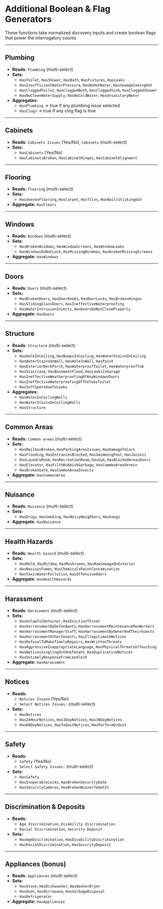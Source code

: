 # Additional Boolean & Flag Generators

These functions take normalized discovery inputs and create boolean flags that power the interrogatory counts.

---

## Plumbing
- **Reads:** `Plumbing` (multi-select)
- **Sets:**
  - `HasToilet`, `HasShower`, `HasBath`, `HasFixtures`, `HasLeaks`
  - `HasInsufficientWaterPressure`, `HasNoHotWater`, `HasSewageComingOut`
  - `HasCloggedToilet`, `HasCloggedBath`, `HasCloggedSink`, `HasCloggedShower`
  - `HasNoCleanWaterSupply`, `HasNoColdWater`, `HasUnsanitaryWater`
- **Aggregates:**  
  - `HasPlumbing` → true if any plumbing issue selected  
  - `HasClogs` → true if any clog flag is true

---

## Cabinets
- **Reads:** `Cabinets Issues` (Yes/No), `Cabinets` (multi-select)
- **Sets:**
  - `HasCabinets` (Yes/No)
  - `HasCabinetsBroken`, `HasCabinetHinges`, `HasCabinetAlignment`

---

## Flooring
- **Reads:** `Flooring` (multi-select)
- **Sets:**
  - `HasUnevenFlooring`, `HasCarpet`, `HasTiles`, `HasNailsStickingOut`
- **Aggregate:** `HasFloors`

---

## Windows
- **Reads:** `Windows` (multi-select)
- **Sets:**
  - `HasBrokenWindows`, `HasWindowScreens`, `HasWindowLeaks`
  - `HasWindowsDoNotLock`, `HasMissingWindows`, `HasBrokenMissingScreens`
- **Aggregate:** `HasWindows`

---

## Doors
- **Reads:** `Doors` (multi-select)
- **Sets:**
  - `HasBrokenDoors`, `HasDoorKnobs`, `HasDoorLocks`, `HasBrokenHinges`
  - `HasSlidingGlassDoors`, `HasIneffectiveWaterproofing`
  - `HasWaterIntrusionInsects`, `HasDoorsDoNotCloseProperly`
- **Aggregate:** `HasDoors`

---

## Structure
- **Reads:** `Structure` (multi-select)
- **Sets:**
  - `HasHoleInCeiling`, `HasBumpsInCeiling`, `HasWaterStainsOnCeiling`
  - `HasWaterStainsOnWall`, `HasHoleInWall`, `HasPaint`
  - `HasExteriorDeckPorch`, `HasWaterproofToilet`, `HasWaterproofTub`
  - `HasStaircase`, `HasBasementFlood`, `HasLeaksInGarage`
  - `HasIneffectiveWeatherproofingOfAnyWindowsDoors`
  - `HasIneffectiveWaterproofingOfTheTubsToilet`
  - `HasSoftSpotsDueToLeaks`
- **Aggregates:**
  - `HasHolesInCeilingWalls`
  - `HasWaterStainsOnCeilingWalls`
  - `HasStructure`

---

## Common Areas
- **Reads:** `Common areas` (multi-select)
- **Sets:**
  - `HasMailboxBroken`, `HasParkingAreaIssues`, `HasDamageToCars`
  - `HasFlooding`, `HasEntrancesBlocked`, `HasSwimmingPool`, `HasJacuzzi`
  - `HasLaundryRoom`, `HasRecreationRoom`, `HasGym`, `HasBlockedAreasDoors`
  - `HasElevator`, `HasFilthRubbishGarbage`, `HasCommonAreaVermin`
  - `HasBrokenGate`, `HasCommonAreaInsects`
- **Aggregate:** `HasCommonArea`

---

## Nuisance
- **Reads:** `Nuisance` (multi-select)
- **Sets:**
  - `HasDrugs`, `HasSmoking`, `HasNoisyNeighbors`, `HasGangs`
- **Aggregate:** `HasNuisance`

---

## Health Hazards
- **Reads:** `Health hazard` (multi-select)
- **Sets:**
  - `HasMold`, `HasMildew`, `HasMushrooms`, `HasRawSewageOnExterior`
  - `HasNoxiousFumes`, `HasChemicalsPaintContamination`
  - `HasToxicWaterPollution`, `HasOffensiveOdors`
- **Aggregate:** `HasHealthHazards`

---

## Harassment
- **Reads:** `Harassment` (multi-select)
- **Sets:**
  - `HasUnlawfulDetainer`, `HasEvictionThreat`
  - `HasHarrassmentByDefendants`, `HasHarrassmentMaintenanceManWorkers`
  - `HasHarrassmentManagerStaff`, `HasHarrassmentByOwnerAndTheirGuests`
  - `HasHarrassmentOtherTenants`, `HasIllegitimateNotices`
  - `HasRefusalToMakeTimelyRepairs`, `HasWrittenThreats`
  - `HasAggressiveInappropriateLanguage`, `HasPhysicalThreatsOrTouching`
  - `HasNoticesSinglingOutOneTenant`, `HasDuplicativeNotices`
  - `HasUntimelyResponseFromLandlord`
- **Aggregate:** `HasHarassment`

---

## Notices
- **Reads:**  
  - `Notices Issues` (Yes/No)  
  - `Select Notices Issues:` (multi-select)
- **Sets:**
  - `HasNotices`
  - `Has24HourNotices`, `Has3DayNotices`, `Has30DayNotices`
  - `Has60DayNotices`, `HasToQuitNotices`, `HasPerformOrQuit`

---

## Safety
- **Reads:**  
  - `Safety` (Yes/No)  
  - `Select Safety Issues:` (multi-select)
- **Sets:**
  - `HasSafety`
  - `HasInoperableLocks`, `HasBrokenSecurityGate`
  - `HasSecurityCameras`, `HasBrokenBuzzerToGetIn`

---

## Discrimination & Deposits
- **Reads:**  
  - `Age discrimination`, `Disability discrimination`  
  - `Racial Discrimination`, `Security Deposit`
- **Sets:**
  - `HasAgeDiscrimination`, `HasDisabilityDiscrimination`
  - `HasRacialDiscrimination`, `HasSecurityDeposit`

---

## Appliances (bonus)
- **Reads:** `Appliances` (multi-select)
- **Sets:**
  - `HasStove`, `HasDishwasher`, `HasWasherDryer`
  - `HasOven`, `HasMicrowave`, `HasGarbageDisposal`
  - `HasRefrigerator`
- **Aggregate:** `HasAppliances`
